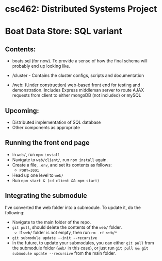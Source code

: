 # csc462: Distributed Systems Project
# Boat Data Store: SQL variant

## Contents:
- boats.sql (for now). To provide a sense of how the final schema will probably end up looking like.

- /cluster - Contains the cluster configs, scripts and documentation

- /web: (Under construction) web-based front end for testing and demonstration. Includes Express middleman server to route AJAX requests from client to either mongoDB (not included) or mySQL

## Upcoming:
- Distributed implementation of SQL database
- Other components as appropriate

## Running the front end page
- In `web/`, run `npm install`
- Navigate to `web/client/`, run `npm install` again.
- Create a file, `.env`, and set its contents as follows:
  - `PORT=3001`
- Head up one level to `web/`
- Run `npm start & (cd client && npm start)`

## Integrating the submodule
I've converted the web folder into a submodule. To update it, do the following:
- Navigate to the main folder of the repo.
- `git pull`, should delete the contents of the `web/` folder.
  - If `web/` folder is not empty, then run `rm -rf web/*`
- `git submodule update --init --recursive`
- In the future, to update your submodules, you can either `git pull` from the submodule folder (`web/` in this case), or just run `git pull && git submodule update --recursive` from the main folder.